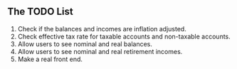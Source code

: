 The TODO List
-----

1. Check if the balances and incomes are inflation adjusted.
2. Check effective tax rate for taxable accounts and non-taxable accounts.
3. Allow users to see nominal and real balances.
4. Allow users to see nominal and real retirement incomes.
5. Make a real front end.
